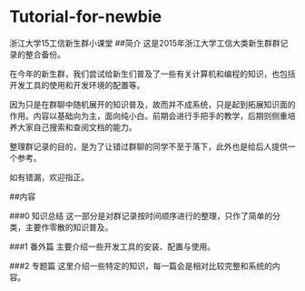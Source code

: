 # Tutorial-for-newbie
浙江大学15工信新生群小课堂
##简介
这是2015年浙江大学工信大类新生群群记录的整合备份。

在今年的新生群，我们尝试给新生们普及了一些有关计算机和编程的知识，也包括开发工具的使用和开发环境的配置等。

因为只是在群聊中随机展开的知识普及，故而并不成系统，只是起到拓展知识面的作用。内容以基础向为主，面向纯小白。前期会进行手把手的教学，后期则侧重培养大家自己搜索和查阅文档的能力。

整理群记录的目的，是为了让错过群聊的同学不至于落下，此外也是给后人提供一个参考。

如有错漏，欢迎指正。

##内容

###0 知识总结
这一部分是对群记录按时间顺序进行的整理，只作了简单的分类，主要作零散的知识普及。

###1 番外篇 
主要介绍一些开发工具的安装、配置与使用。

###2 专题篇
这里介绍一些特定的知识，每一篇会是相对比较完整和系统的内容。


